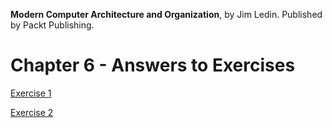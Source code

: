__Modern Computer Architecture and Organization__, by Jim Ledin. Published by Packt Publishing.
# Chapter 6 - Answers to Exercises

[Exercise 1](Ex__1_bios_info.md)

[Exercise 2](Ex__2_process_pid.md)
